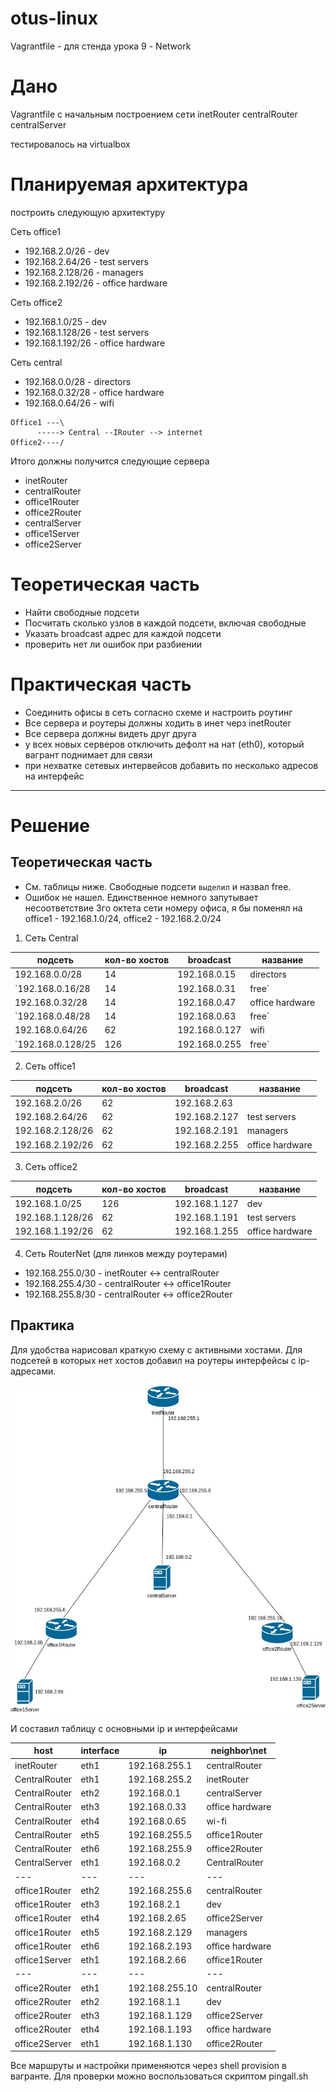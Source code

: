 # otus-linux
Vagrantfile - для стенда урока 9 - Network

# Дано
Vagrantfile с начальным  построением сети
inetRouter
centralRouter
centralServer

тестировалось на virtualbox

# Планируемая архитектура
построить следующую архитектуру

Сеть office1
- 192.168.2.0/26      - dev
- 192.168.2.64/26    - test servers
- 192.168.2.128/26  - managers
- 192.168.2.192/26  - office hardware

Сеть office2
- 192.168.1.0/25      - dev
- 192.168.1.128/26  - test servers
- 192.168.1.192/26  - office hardware


Сеть central
- 192.168.0.0/28    - directors
- 192.168.0.32/28  - office hardware
- 192.168.0.64/26  - wifi

```
Office1 ---\
      -----> Central --IRouter --> internet
Office2----/
```
Итого должны получится следующие сервера
- inetRouter
- centralRouter
- office1Router
- office2Router
- centralServer
- office1Server
- office2Server

# Теоретическая часть
- Найти свободные подсети
- Посчитать сколько узлов в каждой подсети, включая свободные
- Указать broadcast адрес для каждой подсети
- проверить нет ли ошибок при разбиении

# Практическая часть
- Соединить офисы в сеть согласно схеме и настроить роутинг
- Все сервера и роутеры должны ходить в инет черз inetRouter
- Все сервера должны видеть друг друга
- у всех новых серверов отключить дефолт на нат (eth0), который вагрант поднимает для связи
- при нехватке сетевых интервейсов добавить по несколько адресов на интерфейс

---

# Решение

## Теоретическая часть

- См. таблицы ниже. Свободные подсети `выделил` и назвал free.
- Ошибок не нашел. Единственное немного запутывает несоответствие 3го октета сети номеру офиса, я бы поменял на office1 - 192.168.1.0/24, office2 - 192.168.2.0/24



1) Сеть Central

| подсеть | кол-во хостов | broadcast | название |
|---|---|---|---|
| 192.168.0.0/28 | 14 | 192.168.0.15  |  directors |
| `192.168.0.16/28 |14 | 192.168.0.31 |   free`|
| 192.168.0.32/28 |14 | 192.168.0.47  |  office hardware|
| `192.168.0.48/28 |14 | 192.168.0.63  |  free`|
| 192.168.0.64/26 |62 | 192.168.0.127  | wifi|
| `192.168.0.128/25 |126 | 192.168.0.255 | free`|

2) Сеть office1

| подсеть | кол-во хостов | broadcast | название |
|---|---|---|---|
|192.168.2.0/26| 62 | 192.168.2.63 | |dev|
|192.168.2.64/26 |62 | 192.168.2.127 |test servers|
|192.168.2.128/26| 62 | 192.168.2.191 |managers|
|192.168.2.192/26| 62  |192.168.2.255  |office hardware|

3) Сеть office2

| подсеть | кол-во хостов | broadcast | название |
|---|---|---|---|
| 192.168.1.0/25 |126 |192.168.1.127 | dev|
|192.168.1.128/26 |62| 192.168.1.191| test servers|
|192.168.1.192/26 |62 | 192.168.1.255 | office hardware|




4) Сеть RouterNet (для линков между роутерами)

- 192.168.255.0/30 - inetRouter <-> centralRouter
- 192.168.255.4/30 - centralRouter <-> office1Router
- 192.168.255.8/30 - centralRouter <-> office2Router


## Практика

Для удобства нарисовал краткую схему с активными хостами. Для подсетей в которых нет хостов добавил на роутеры интерфейсы с ip-адресами.

![Схема](https://github.com/azatrg/OTUS-Linux-Homework/blob/master/homework-16/network.jpg)


И составил таблицу с основными ip и интерфейсами

| host | interface | ip | neighbor\net |
|---|---|---|---|
|inetRouter| eth1 | 192.168.255.1 | centralRouter|
|CentralRouter| eth1 | 192.168.255.2 | inetRouter|
|CentralRouter| eth2 | 192.168.0.1 | centralServer|
|CentralRouter| eth3 | 192.168.0.33 | office hardware|
|CentralRouter| eth4 | 192.168.0.65 | wi-fi|
|CentralRouter| eth5 | 192.168.255.5 | office1Router|
|CentralRouter| eth6 | 192.168.255.9 | office2Router|
|CentralServer| eth1 | 192.168.0.2 | CentralRouter|
|---|---|---|---|
|office1Router| eth2 | 192.168.255.6 |centralRouter |
|office1Router| eth3 | 192.168.2.1 |dev |
|office1Router| eth4 | 192.168.2.65 |office2Server |
|office1Router| eth5 | 192.168.2.129 |managers |
|office1Router| eth6 | 192.168.2.193 |office hardware |
|office1Server| eth1 | 192.168.2.66 |office1Router |
|---|---|---|---|
|office2Router| eth1 | 192.168.255.10 |centralRouter |
|office2Router| eth2 | 192.168.1.1 |dev |
|office2Router| eth3 | 192.168.1.129 |office2Server |
|office2Router| eth4 | 192.168.1.193 |office hardware |
|office2Server| eth1 | 192.168.1.130 |office2Router |


Все маршруты и настройки применяются через shell provision в вагранте. Для проверки можно воспользоваться скриптом pingall.sh